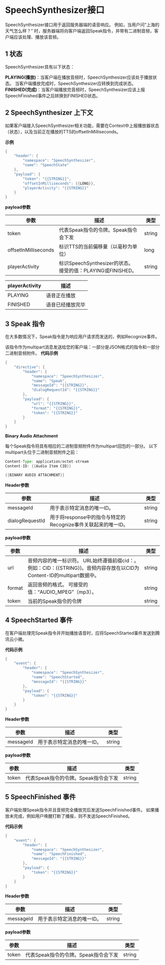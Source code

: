 # SpeechSynthesizer接口

SpeechSynthesizer接口用于返回服务器端的语音响应。 例如，当用户问“上海的天气怎么样？”  时，服务器端将向客户端返回Speak指令，并带有二进制音频，客户端应该处理、播放该音频。

## 1 状态

SpeechSynthesizer具有以下状态：

**PLAYING(播放)**：当客户端在播放音频时，SpeechSynthesizer应该处于播放状态。 当客户端播放完成时，SpeechSynthesizer应转换到完成状态。
**FINISHED(完成)**：当客户端播放完音频时，SpeechSynthesizer应该上报SpeechFinished事件之后转换到FINISHED状态。

## 2 SpeechSynthesizer 上下文

如果客户端接入SpeechSynthesizer相关功能，需要在Context中上报播放器状态（状态），以及当前正在播放的TTS的offsetInMilliseconds。

**示例**
```java
{
    "header": {
        "namespace": "SpeechSynthesizer",
        "name": "SpeechState"
    },
    "payload": {
        "token": "{{STRING}}",
        "offsetInMilliseconds": {{LONG}},
        "playerActivity": "{{STRING}}"
    }
}
```


**payload参数**

| 参数                 | 描述                                                         | 类型   |
| -------------------- | ------------------------------------------------------------ | ------ |
| token                | 代表Speak指令的令牌。Speak指令会下发| string |
| offsetInMilliseconds | 标识TTS的当前偏移量（以毫秒为单位）| long   |
| playerActivity       | 标识SpeechSynthesizer的状态。 接受的值：PLAYING或FINISHED。  | string |

| playerActivity | 描述                  |
| --------------- | ---------------------------- |
| PLAYING         | 语音正在播放        |
| FINISHED        | 语音已经播放完毕 |

## 3 Speak 指令

在大多数情况下，Speak指令是为响应用户请求而发送的，例如Recognize事件。 

该指令作为multipart消息发送给您的客户端：一部分是JSON格式的指令和一部分二进制音频附件。
**代码示例**
```java
{
    "directive": {
        "header": {
            "namespace": "SpeechSynthesizer",
            "name": "Speak",
            "messageId": "{{STRING}}",
            "dialogRequestId": "{{STRING}}"
        },
        "payload": {
            "url": "{{STRING}}",
            "format": "{{STRING}}",
            "token": "{{STRING}}"
        }
    }
}
```

**Binary Audio Attachment**

每个Speak指令将具有相应的二进制音频附件作为multipart回包的一部分。 以下multipart头位于二进制音频附件之前：
```java
Content-Type: application/octet-stream
Content-ID: {{Audio Item CID}}

{{BINARY AUDIO ATTACHMENT}}
```


**Header参数**

| 参数            | 描述                                                         | 类型   |
| --------------- | ------------------------------------------------------------ | ------ |
| messageId       | 用于表示特定消息的唯一ID。                                   | string |
| dialogRequestId | 用于将response中的指令与特定的Recognize事件关联起来的唯一ID。 | string |



**payload参数**

| 参数   | 描述                                                         | 类型   |
| ------ | ------------------------------------------------------------ | ------ |
| url    | 音频内容的唯一标识符。 URL始终遵循前缀cid：。例如：CID：{{STRING}}。音频内容存放在以CID为Content-ID的multipart数据中。 | string |
| format | 返回音频的格式。 可接受的值：“AUDIO_MPEG”（mp3）。            |string |
| token  | 当前的Speak指令的令牌    | string |

## 4 SpeechStarted 事件

在客户端处理完Speak指令并开始播放语音时，应将SpeechStarted事件发送到腾讯云小微。

**代码示例**
```java
{
    "event": {
        "header": {
            "namespace": "SpeechSynthesizer",
            "name": "SpeechStarted",
            "messageId": "{{STRING}}"
        },
        "payload": {
            "token": "{{STRING}}"
        }
    }
}
```


**Header参数**

| 参数      | 描述                       | 类型   |
| --------- | -------------------------- | ------ |
| messageId | 用于表示特定消息的唯一ID。 | string |



**payload参数**

| 参数  | 描述                                 | 类型   |
| ----- | ------------------------------------ | ------ |
| token | 代表Speak指令的令牌。Speak指令会下发 | string |

## 5 SpeechFinished 事件

客户端处理Speak指令并且音频完全播放完后发送SpeechFinished事件。 如果播放未完成，例如用户唤醒打断了播报，则不发送SpeechFinished。

**代码示例**
```java
{
    "event": {
        "header": {
            "namespace": "SpeechSynthesizer",
            "name": "SpeechFinished",
            "messageId": "{{STRING}}"
        },
        "payload": {
            "token": "{{STRING}}"
        }
    }
}
```


**Header参数**

| 参数      | 描述                       | 类型   |
| --------- | -------------------------- | ------ |
| messageId | 用于表示特定消息的唯一ID。 | string |



**payload参数**

| 参数  | 描述                            | 类型   |
| ----- | ------------------------------- | ------ |
| token | 代表Speak指令的令牌。Speak指令会下发 | string |
